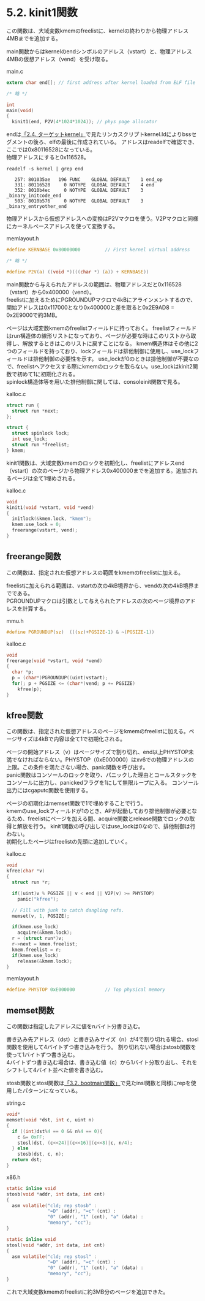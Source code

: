 # 5.2. kinit1関数
この関数は、大域変数kmemのfreelistに、kernelの終わりから物理アドレス4MBまでを追加する。  

main関数からはkernelのendシンボルのアドレス（vstart）と、物理アドレス4MBの仮想アドレス（vend）を受け取る。  

main.c
```c
extern char end[]; // first address after kernel loaded from ELF file

/* 略 */

int
main(void)
{
  kinit1(end, P2V(4*1024*1024)); // phys page allocator
```

endは[「2.4. ターゲットkernel」](/chapter_02/02_04_kernel.md)で見たリンカスクリプトkernel.ldによりbssセグメントの後ろ、elfの最後に作成されている。
アドレスはreadelfで確認でき、ここでは0x80116528になっている。  
物理アドレスにすると0x116528。

`readelf -s kernel | grep end`
```
   257: 801035ae   196 FUNC    GLOBAL DEFAULT    1 end_op
   331: 80116528     0 NOTYPE  GLOBAL DEFAULT    4 end
   352: 8010b4ec     0 NOTYPE  GLOBAL DEFAULT    3 _binary_initcode_end
   503: 8010b576     0 NOTYPE  GLOBAL DEFAULT    3 _binary_entryother_end
```

物理アドレスから仮想アドレスへの変換はP2Vマクロを使う。V2Pマクロと同様にカーネルベースアドレスを使って変換する。

memlayout.h
```c
#define KERNBASE 0x80000000         // First kernel virtual address

/* 略 */

#define P2V(a) ((void *)(((char *) (a)) + KERNBASE))
```

main関数から与えられたアドレスの範囲は、物理アドレスだと0x116528（vstart）から0x400000（vend）。  
freelistに加えるためにPGROUNDUPマクロで4kBにアラインメントするので、開始アドレスは0x117000となり0x400000と差を取ると0x2E9AD8 = 0x2E9000で約3MB。

ページは大域変数kmemのfreelistフィールドに持っておく。
freelistフィールドはrun構造体の線形リストになっており、ページが必要な時はこのリストから取得し、解放するときはこのリストに戻すことになる。
kmem構造体はその他に2つのフィールドを持っており、lockフィールドは排他制御に使用し、use\_lockフィールドは排他制御の必要性を示す。
use\_lockが0のときは排他制御が不要なので、freelistへアクセスする際にkmemのロックを取らない。use\_lockはkinit2関数で初めて1に初期化される。  
spinlock構造体等を用いた排他制御に関しては、consoleinit関数で見る。  

kalloc.c
```c
struct run {
  struct run *next;
};

struct {
  struct spinlock lock;
  int use_lock;
  struct run *freelist;
} kmem;
```

kinit1関数は、大域変数kmemのロックを初期化し、freelistにアドレスend（vstart）の次のページから物理アドレス0x400000までを追加する。追加されるページは全て1埋めされる。

kalloc.c
```c
void
kinit1(void *vstart, void *vend)
{
  initlock(&kmem.lock, "kmem");
  kmem.use_lock = 0;
  freerange(vstart, vend);
}
```


## freerange関数
この関数は、指定された仮想アドレスの範囲をkmemのfreelistに加える。  

freelistに加えられる範囲は、vstartの次の4kB境界から、vendの次の4kB境界までである。  
PGROUNDUPマクロは引数として与えられたアドレスの次のページ境界のアドレスを計算する。  

mmu.h
```c
#define PGROUNDUP(sz)  (((sz)+PGSIZE-1) & ~(PGSIZE-1))
```

kalloc.c
```c
void
freerange(void *vstart, void *vend)
{
  char *p;
  p = (char*)PGROUNDUP((uint)vstart);
  for(; p + PGSIZE <= (char*)vend; p += PGSIZE)
    kfree(p);
}
```


## kfree関数
この関数は、指定された仮想アドレスのページをkmemのfreelistに加える。ページサイズは4kBで内容は全て1で初期化される。  

ページの開始アドレス（v）はページサイズで割り切れ、end以上PHYSTOP未満でなければならない。PHYSTOP（0xE000000）はxv6での物理アドレスの上限。この条件を満たさない場合、panic関数を呼び出す。  
panic関数はコンソールのロックを取り、パニックした理由とコールスタックをコンソールに出力し、panickedフラグを1にして無限ループに入る。
コンソール出力にはcgaputc関数を使用する。  

ページの初期化はmemset関数で1で埋めすることで行う。  
kmemのuse\_lockフィールドが1のとき、APが起動しており排他制御が必要となるため、freelistにページを加える間、acquire関数とrelease関数でロックの取得と解放を行う。
kinit1関数の呼び出しではuse\_lockは0なので、排他制御は行わない。  
初期化したページはfreelistの先頭に追加していく。

kalloc.c
```c
void
kfree(char *v)
{
  struct run *r;

  if((uint)v % PGSIZE || v < end || V2P(v) >= PHYSTOP)
    panic("kfree");

  // Fill with junk to catch dangling refs.
  memset(v, 1, PGSIZE);

  if(kmem.use_lock)
    acquire(&kmem.lock);
  r = (struct run*)v;
  r->next = kmem.freelist;
  kmem.freelist = r;
  if(kmem.use_lock)
    release(&kmem.lock);
}
```

memlayout.h
```c
#define PHYSTOP 0xE000000           // Top physical memory
```

## memset関数
この関数は指定したアドレスに値をnバイト分書き込む。

書き込み先アドレス（dst）と書き込みサイズ（n）が4で割り切れる場合、stosl関数を使用して4バイトずつ書き込みを行う。
割り切れない場合はstosb関数を使って1バイトずつ書き込む。  
4バイトずつ書き込む場合は、書き込む値（c）から1バイト分取り出し、それをシフトして4バイト並べた値を書き込む。  

stosb関数とstosl関数は[「3.2. bootmain関数」](/chapter_03/03_02_bootmain.md#inb関数outb関数insl関数)で見たinsl関数と同様にrepを使用したパターンになっている。

string.c
```c
void*
memset(void *dst, int c, uint n)
{
  if ((int)dst%4 == 0 && n%4 == 0){
    c &= 0xFF;
    stosl(dst, (c<<24)|(c<<16)|(c<<8)|c, n/4);
  } else
    stosb(dst, c, n);
  return dst;
}
```

x86.h
```c
static inline void
stosb(void *addr, int data, int cnt)
{
  asm volatile("cld; rep stosb" :
               "=D" (addr), "=c" (cnt) :
               "0" (addr), "1" (cnt), "a" (data) :
               "memory", "cc");
}

static inline void
stosl(void *addr, int data, int cnt)
{
  asm volatile("cld; rep stosl" :
               "=D" (addr), "=c" (cnt) :
               "0" (addr), "1" (cnt), "a" (data) :
               "memory", "cc");
}
```

これで大域変数kmemのfreelistに約3MB分のページを追加できた。
